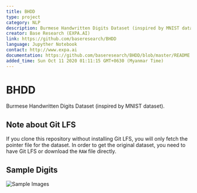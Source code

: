 ```yaml
---
title: BHDD
type: project
category: NLP
description: Burmese Handwritten Digits Dataset (inspired by MNIST dataset)
creator: Base Research (EXPA.AI)
link: https://github.com/baseresearch/BHDD
language: Jupyther Notebook
contact: http://www.expa.ai
documentation: https://github.com/baseresearch/BHDD/blob/master/README.md
added_time: Sun Oct 11 2020 01:11:15 GMT+0630 (Myanmar Time)
---
```


# BHDD
Burmese Handwritten Digits Dataset (inspired by MNIST dataset).

## Note about Git LFS
If you clone this repository without installing Git LFS, you will only fetch the pointer file for the dataset.
In order to get the original dataset, you need to have Git LFS or download the `RAW` file directly.

## Sample Digits
![Sample Images](https://github.com/baseresearch/BHDD/blob/master/images/sample.png)
